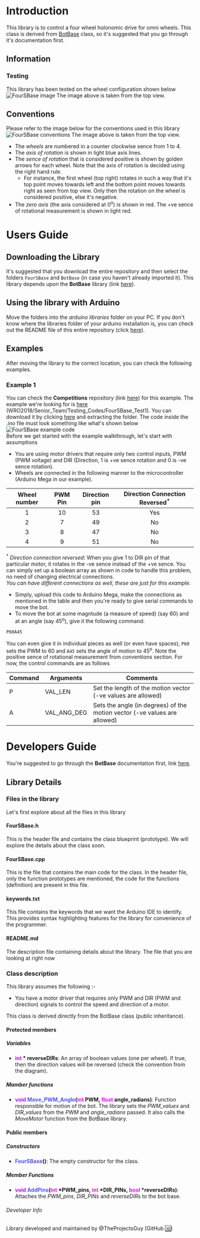 # Introduction
This library is to control a four wheel holonomic drive for omni wheels. This class is derived from [BotBase](../BotBase/) class, so it's suggested that you go through it's documentation first.<br>

## Information
### Testing
This library has been tested on the wheel configuration shown below
![FourSBase image](../DATA/Images/FourSBase_Wheels.png)
The image above is taken from the top view.
## Conventions
Please refer to the image below for the conventions used in this library
![FourSBase conventions](../DATA/Images/FourSBase_WheelConfigurations.png)
The image above is taken from the top view.
- The *wheels* are numbered in a counter clockwise sence from 1 to 4.
- The *axis of rotation* is shown in light blue axis lines.
- The *sence of rotation* that is considered positive is shown by golden arrows for each wheel. Note that the axis of rotation is decided using the right hand rule.
    - For instance, the first wheel (top right) rotates in such a way that it's top point moves towards left and the bottom point moves towards right as seen from top view. Only then the rotation on the wheel is considered positive, else it's negative.
- The *zero axis* (the axis considered at 0<sup>o</sup>) is shown in red. The +ve sence of rotational measurement is shown in light red.

# Users Guide

## Downloading the Library
It's suggested that you download the entire repository and then select the folders `FourSBase` and `BotBase` (in case you haven't already imported it). This library depends upon the **BotBase** library (link [here](../BotBase/)).

## Using the library with Arduino
Move the folders into the *arduino libraries* folder on your PC. If you don't know where the libraries folder of your arduino installation is, you can check out the README file of this entire repository (click [here](../README.md)).

## Examples
After moving the library to the correct location, you can check the following examples.
### Example 1
You can check the **Competitions** repository (link [here](https://github.com/RoboManipal-9-0/Competitions)) for this example. The example we're looking for is [here](https://github.com/RoboManipal-9-0/Competitions/tree/master/WRO2018/Senior_Team/Testing_Codes/FourSBase_Test1) (WRO2018/Senior_Team/Testing_Codes/FourSBase_Test1). You can download it by clicking [here](https://minhaskamal.github.io/DownGit/#/home?url=https://github.com/RoboManipal-9-0/Competitions/tree/master/WRO2018/Senior_Team/Testing_Codes/FourSBase_Test1) and extracting the folder. The code inside the *.ino* file must look something like what's shown below
![FourSBase example code](../DATA/Images/FourSBase_Code.png)<br>
Before we get started with the example walkthrough, let's start with assumptions
- You are using motor drivers that require only two control inputs, PWM (PWM voltage) and DIR (Direction, 1 is +ve sence rotation and 0 is -ve sence rotation).
- Wheels are connected in the following manner to the microcontroller (Arduino Mega in our example).<br>

| Wheel number | PWM Pin | Direction pin | Direction Connection Reversed<sup>\*</sup> |
| :---------: | :-------: | :---------: | :-----------: |
| 1  | 10 | 53 | Yes |
| 2  |  7 | 49 | No  |
| 3  |  8 | 47 | No  |
| 4  |  9 | 51 | No  |

<sup>\*</sup> *Direction connection reversed*: When you give 1 to DIR pin of that particular motor, it rotates in the -ve sence instead of the +ve sence. You can simply set up a boolean array as shown in code to handle this problem, no need of changing electrical connections.<br>
*You can have different connections as well, these are just for this example.*

- Simply, upload this code to Arduino Mega, make the connections as mentioned in the table and then you're ready to give serial commands to move the bot.
- To move the bot at some magntude (a measure of speed) (say 60) and at an angle (say 45<sup>o</sup>), give it the following command:
```bash
P60A45
```
You can even give it in individual pieces as well (or even have spaces), `P60` sets the PWM to 60 and `A45` sets the angle of motion to 45<sup>o</sup>. Note the positive sence of rotational measurement from conventions section. For now, the control commands are as follows<br>

| Command | Arguments | Comments |
| ------- | --------- | -------- |
|P   | VAL_LEN  | Set the length of the motion vector (-ve values are allowed) |
|A   | VAL_ANG_DEG  | Sets the angle (in degrees) of the motion vector (-ve values are allowed) |

# Developers Guide
You're suggested to go through the **BotBase** documentation first, link [here](../BotBase/).<br>
## Library Details
### Files in the library
Let's first explore about all the files in this library

#### FourSBase.h
This is the header file and contains the class blueprint (prototype). We will explore the details about the class soon.

#### FourSBase.cpp
This is the file that contains the main code for the class. In the header file, only the function prototypes are mentioned, the code for the functions (definition) are present in this file.

#### keywords.txt
This file contains the keywords that we want the Arduino IDE to identify. This provides syntax highlighting features for the library for convenience of the programmer.

#### README.md
The description file containing details about the library. The file that you are looking at right now

### Class description
This library assumes the following :-
- You have a motor driver that requires only PWM and DIR (PWM and direction) signals to control the speed and direction of a motor.

This class is derived directly from the BotBase class (public inheritance).

#### Protected members
##### Variables
- **<font color="#CD00FF">int</font> \* reverseDIRs**: An array of boolean values (one per wheel). If true, then the direction values will be reversed (check the convention from the diagram).

##### Mamber functions
- **<font color="#CD00FF">void</font> <font color="#5052FF">Move_PWM_Angle</font>(<font color="#FF00FF">int</font> PWM, <font color="#FF00FF">float</font> angle_radians)**: Function responsible for motion of the bot. The library sets the *PWM_values* and *DIR_values* from the *PWM* and *angle_radians* passed. It also calls the *MoveMotor* function from the BotBase library.

#### Public members
##### Constructors
- **<font color="#5052FF">FourSBase</font>()**: The empty constructor for the class.

##### Member Functions
- **<font color="#CD00FF">void</font> <font color="#5052FF">AddPins</font>(<font color="#FF00FF">int</font> \*PWM\_pins, <font color="#FF00FF">int</font> \*DIR\_PINs, <font color="#FF00FF">bool</font> \*reverseDIRs)**: Attaches the *PWM\_pins*, *DIR\_PINs* and *reverseDIRs* to the bot base.

###### Developer Info
Library developed and maintained by @TheProjectsGuy
(GitHub [:id:](https://github.com/TheProjectsGuy))
